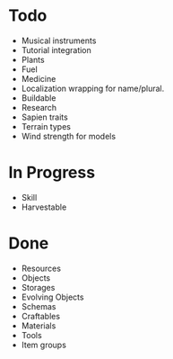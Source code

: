 # Todo
 - Musical instruments
 - Tutorial integration
 - Plants
 - Fuel
 - Medicine
 - Localization wrapping for name/plural.
 - Buildable
 - Research
 - Sapien traits
 - Terrain types
 - Wind strength for models
 
 # In Progress
 - Skill
 - Harvestable

# Done
 - Resources
 - Objects
 - Storages
 - Evolving Objects
 - Schemas 
 - Craftables
 - Materials
- Tools
 - Item groups
